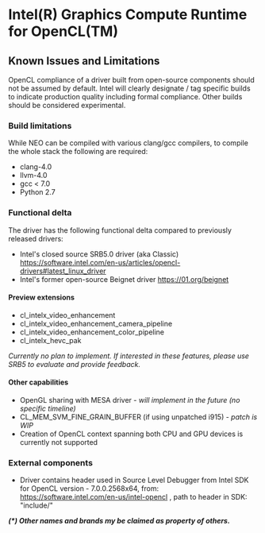 # Intel(R) Graphics Compute Runtime for OpenCL(TM)

## Known Issues and Limitations

OpenCL compliance of a driver built from open-source components should not be
assumed by default. Intel will clearly designate / tag specific builds to
indicate production quality including formal compliance. Other builds should be
considered experimental.

### Build limitations

While NEO can be compiled with various clang/gcc compilers, to compile the whole stack the following are required:
* clang-4.0
* llvm-4.0
* gcc < 7.0
* Python 2.7

### Functional delta

The driver has the following functional delta compared to previously released drivers:
* Intel's closed source SRB5.0 driver (aka Classic)
  https://software.intel.com/en-us/articles/opencl-drivers#latest_linux_driver
* Intel's former open-source Beignet driver
  https://01.org/beignet

#### Preview extensions
* cl_intelx_video_enhancement
* cl_intelx_video_enhancement_camera_pipeline
* cl_intelx_video_enhancement_color_pipeline
* cl_intelx_hevc_pak

_Currently no plan to implement. If interested in these features, please use SRB5 to evaluate and provide feedback._

#### Other capabilities
* OpenGL sharing with MESA driver - _will implement in the future (no specific timeline)_
* CL_MEM_SVM_FINE_GRAIN_BUFFER (if using unpatched i915) - _patch is WIP_
* Creation of OpenCL context spanning both CPU and GPU devices is currently not supported

### External components

* Driver contains header used in Source Level Debugger from Intel SDK for OpenCL version - 7.0.0.2568x64,
from: https://software.intel.com/en-us/intel-opencl , path to header in SDK: "include/"

___(*) Other names and brands my be claimed as property of others.___

